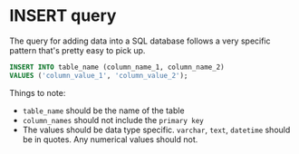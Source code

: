# INSERT query

The query for adding data into a SQL database follows a very specific pattern that's 
pretty easy to pick up.

```sql
INSERT INTO table_name (column_name_1, column_name_2)
VALUES ('column_value_1', 'column_value_2');
```

Things to note: 
- `table_name` should be the name of the table
- `column_names` should not include the `primary key`
- The values should be data type specific. `varchar`, `text`, `datetime` should be in quotes. Any numerical values should not.

